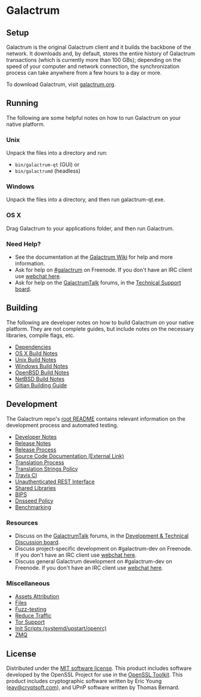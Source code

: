 Galactrum
=============

Setup
---------------------
Galactrum is the original Galactrum client and it builds the backbone of the network. It downloads and, by default, stores the entire history of Galactrum transactions (which is currently more than 100 GBs); depending on the speed of your computer and network connection, the synchronization process can take anywhere from a few hours to a day or more.

To download Galactrum, visit [galactrum.org](https://galactrum.org/#download).

Running
---------------------
The following are some helpful notes on how to run Galactrum on your native platform.

### Unix

Unpack the files into a directory and run:

- `bin/galactrum-qt` (GUI) or
- `bin/galactrumd` (headless)

### Windows

Unpack the files into a directory, and then run galactrum-qt.exe.

### OS X

Drag Galactrum to your applications folder, and then run Galactrum.

### Need Help?

* See the documentation at the [Galactrum Wiki](http://wiki.galactrum.org)
for help and more information.
* Ask for help on [#galactrum](http://webchat.freenode.net?channels=galactrum) on Freenode. If you don't have an IRC client use [webchat here](http://webchat.freenode.net?channels=galactrum).
* Ask for help on the [GalactrumTalk](https://galactrumtalk.org/) forums, in the [Technical Support board](https://galactrumtalk.org/index.php?board=4.0).

Building
---------------------
The following are developer notes on how to build Galactrum on your native platform. They are not complete guides, but include notes on the necessary libraries, compile flags, etc.

- [Dependencies](dependencies.md)
- [OS X Build Notes](build-osx.md)
- [Unix Build Notes](build-unix.md)
- [Windows Build Notes](build-windows.md)
- [OpenBSD Build Notes](build-openbsd.md)
- [NetBSD Build Notes](build-netbsd.md)
- [Gitian Building Guide](gitian-building.md)

Development
---------------------
The Galactrum repo's [root README](/README.md) contains relevant information on the development process and automated testing.

- [Developer Notes](developer-notes.md)
- [Release Notes](release-notes.md)
- [Release Process](release-process.md)
- [Source Code Documentation (External Link)](https://dev.visucore.com/galactrum/doxygen/)
- [Translation Process](translation_process.md)
- [Translation Strings Policy](translation_strings_policy.md)
- [Travis CI](travis-ci.md)
- [Unauthenticated REST Interface](REST-interface.md)
- [Shared Libraries](shared-libraries.md)
- [BIPS](bips.md)
- [Dnsseed Policy](dnsseed-policy.md)
- [Benchmarking](benchmarking.md)

### Resources
* Discuss on the [GalactrumTalk](https://galactrumtalk.org/) forums, in the [Development & Technical Discussion board](https://galactrumtalk.org/index.php?board=6.0).
* Discuss project-specific development on #galactrum-dev on Freenode. If you don't have an IRC client use [webchat here](http://webchat.freenode.net/?channels=galactrum-dev).
* Discuss general Galactrum development on #galactrum-dev on Freenode. If you don't have an IRC client use [webchat here](http://webchat.freenode.net/?channels=galactrum-dev).

### Miscellaneous
- [Assets Attribution](assets-attribution.md)
- [Files](files.md)
- [Fuzz-testing](fuzzing.md)
- [Reduce Traffic](reduce-traffic.md)
- [Tor Support](tor.md)
- [Init Scripts (systemd/upstart/openrc)](init.md)
- [ZMQ](zmq.md)

License
---------------------
Distributed under the [MIT software license](/COPYING).
This product includes software developed by the OpenSSL Project for use in the [OpenSSL Toolkit](https://www.openssl.org/). This product includes
cryptographic software written by Eric Young ([eay@cryptsoft.com](mailto:eay@cryptsoft.com)), and UPnP software written by Thomas Bernard.
